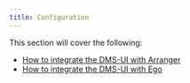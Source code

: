 ```yaml
---
title: Configuration
---
```


This section will cover the following:

* [How to integrate the DMS-UI with Arranger](/documentation/dms-ui/installation/configuration/arranger)
* [How to integrate the DMS-UI with Ego](/documentation/dms-ui/installation/configuration/ego)

